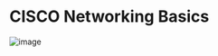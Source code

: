 # CISCO Networking Basics

![image](https://github.com/privtechlead/Test-Repository/assets/173095185/cc9e8cab-41d8-40a8-b331-23838f49cf72)

